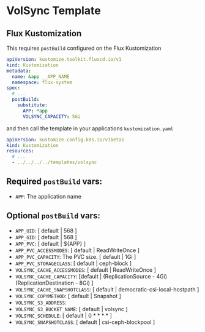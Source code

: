 # VolSync Template

## Flux Kustomization

This requires `postBuild` configured on the Flux Kustomization

```yaml
apiVersion: kustomize.toolkit.fluxcd.io/v1
kind: Kustomization
metadata:
  name: &app __APP_NAME
  namespace: flux-system
spec:
  # ...
  postBuild:
    substitute:
      APP: *app
      VOLSYNC_CAPACITY: 5Gi
```

and then call the template in your applications `kustomization.yaml`

```yaml
apiVersion: kustomize.config.k8s.io/v1beta1
kind: Kustomization
resources:
  # ...
  - ../../../../templates/volsync
```

## Required `postBuild` vars:
- `APP`: The application name

## Optional `postBuild` vars:
- `APP_UID`: [ default | 568 ]
- `APP_GID`: [ default | 568 ]
- `APP_PVC`: [ default | ${APP} ]
- `APP_PVC_ACCESSMODES`: [ default | ReadWriteOnce ]
- `APP_PVC_CAPACITY`: The PVC size. [ default | 1Gi ]
- `APP_PVC_STORAGECLASS`: [ default | ceph-block ]
- `VOLSYNC_CACHE_ACCESSMODES`: [ default | ReadWriteOnce ]
- `VOLSYNC_CACHE_CAPACITY`: [default | (ReplicationSource - 4Gi) (ReplicationDestination - 8Gi) ]
- `VOLSYNC_CACHE_SNAPSHOTCLASS`: [ default | democratic-csi-local-hostpath ]
- `VOLSYNC_COPYMETHOD`: [ default | Snapshot ]
- `VOLSYNC_S3_ADDRESS`:
- `VOLSYNC_S3_BUCKET_NAME`: [ default | volsync ]
- `VOLSYNC_SCHEDULE`: [ default | 0 * * * * ]
- `VOLSYNC_SNAPSHOTCLASS`: [ default | csi-ceph-blockpool ]
